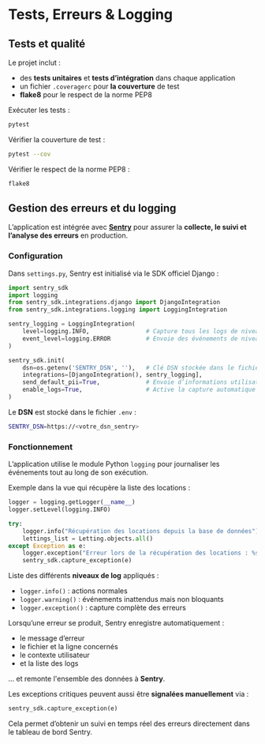 # Tests, Erreurs & Logging

## Tests et qualité

Le projet inclut :

- des **tests unitaires** et **tests d’intégration** dans chaque application
- un fichier `.coveragerc` pour **la couverture** de test
- **flake8** pour le respect de la norme PEP8

Exécuter les tests :

```bash
pytest
```

Vérifier la couverture de test :

```bash
pytest --cov
```

Vérifier le respect de la norme PEP8 :

```bash
flake8
```

## Gestion des erreurs et du logging

L’application est intégrée avec **[Sentry](https://sentry.io/)** pour assurer la **collecte, le suivi et l’analyse des erreurs** en production.

### Configuration

Dans `settings.py`, Sentry est initialisé via le SDK officiel Django :

```python
import sentry_sdk
import logging
from sentry_sdk.integrations.django import DjangoIntegration
from sentry_sdk.integrations.logging import LoggingIntegration

sentry_logging = LoggingIntegration(
    level=logging.INFO,                # Capture tous les logs de niveau INFO ou plus
    event_level=logging.ERROR          # Envoie des événements de niveau ERROR ou plus
)

sentry_sdk.init(
    dsn=os.getenv('SENTRY_DSN', ''),   # Clé DSN stockée dans le fichier .env
    integrations=[DjangoIntegration(), sentry_logging],
    send_default_pii=True,             # Envoie d’informations utilisateur (PII)
    enable_logs=True,                  # Active la capture automatique des logs
)
```

Le **DSN** est stocké dans le fichier `.env` :

```bash
SENTRY_DSN=https://<votre_dsn_sentry>
```

### Fonctionnement

L’application utilise le module Python `logging` pour journaliser les événements tout au long de son exécution.

Exemple dans la vue qui récupère la liste des locations :

```python
logger = logging.getLogger(__name__)
logger.setLevel(logging.INFO)

try:
    logger.info("Récupération des locations depuis la base de données")
    lettings_list = Letting.objects.all()
except Exception as e:
    logger.exception("Erreur lors de la récupération des locations : %s", e)
    sentry_sdk.capture_exception(e)
```

Liste des différents **niveaux de log** appliqués :

-  `logger.info()` : actions normales
-  `logger.warning()` : événements inattendus mais non bloquants
-  `logger.exception()` : capture complète des erreurs

Lorsqu’une erreur se produit, Sentry enregistre automatiquement :

- le message d’erreur
- le fichier et la ligne concernés
- le contexte utilisateur
- et la liste des logs

... et remonte l'ensemble des données à **Sentry**.

Les exceptions critiques peuvent aussi être **signalées manuellement** via :

  ```python
  sentry_sdk.capture_exception(e)
  ```

Cela permet d’obtenir un suivi en temps réel des erreurs directement dans le tableau de bord Sentry.
